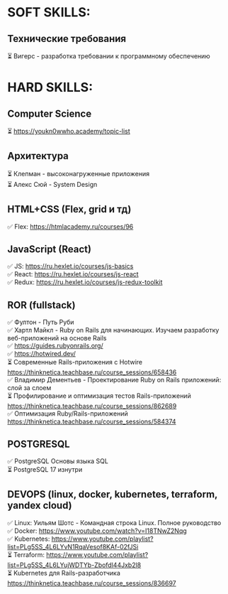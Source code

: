 # SOFT SKILLS:

## Технические требования
⏳ Вигерс - разработка требовании к программному обеспечению

# HARD SKILLS:

## Computer Science
⏳ https://youkn0wwho.academy/topic-list

## Архитектура
⏳ Клепман - высоконагруженные приложения \
⏳ Алекс Сюй - System Design 

## HTML+CSS (Flex, grid и тд)
✅ Flex: https://htmlacademy.ru/courses/96

## JavaScript (React)
✅ JS: https://ru.hexlet.io/courses/js-basics \
✅ React: https://ru.hexlet.io/courses/js-react \
✅ Redux: https://ru.hexlet.io/courses/js-redux-toolkit

## ROR (fullstack)
✅ Фултон - Путь Руби \
✅ Хартл Майкл - Ruby on Rails для начинающих. Изучаем разработку веб-приложений на основе Rails \
✅ https://guides.rubyonrails.org/ \
✅ https://hotwired.dev/ \
⏳ Современные Rails-приложения с Hotwire \
https://thinknetica.teachbase.ru/course_sessions/658436 \
✅ Владимир Дементьев - Проектирование Ruby on Rails приложений: слой за слоем \
⏳ Профилирование и оптимизация тестов Rails-приложений \
https://thinknetica.teachbase.ru/course_sessions/862689 \
✅ Оптимизация Ruby/Rails-приложений \
https://thinknetica.teachbase.ru/course_sessions/584374 
 
## POSTGRESQL 
✅ PostgreSQL Основы языка SQL \
⏳ PostgreSQL 17 изнутри
   
## DEVOPS (linux, docker, kubernetes, terraform, yandex cloud)
✅ Linux: Уильям Шотс - Командная строка Linux. Полное руководство \
✅ Docker: https://www.youtube.com/watch?v=I18TNwZ2Nqg \
✅ Kubernetes: https://www.youtube.com/playlist?list=PLg5SS_4L6LYvN1RqaVesof8KAf-02fJSi \
⏳ Terraform: https://www.youtube.com/playlist?list=PLg5SS_4L6LYujWDTYb-Zbofdl44Jxb2l8 \
⏳ Kubernetes для Rails-разработчика https://thinknetica.teachbase.ru/course_sessions/836697
